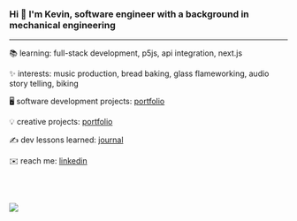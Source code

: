 ### Hi 👋 I'm Kevin, software engineer with a background in mechanical engineering
---

📚 learning:  full-stack development, p5js, api integration, next.js

✨ interests: music production, bread baking, glass flameworking, audio story telling, biking

🖥️ software development projects: [portfolio](https://kevin-lambda.github.io/)

💡 creative projects: [portfolio](https://kevin-lam.netlify.app/)

✍️ dev lessons learned: [journal](https://github.com/kevin-lambda/kevin-lambda/blob/main/Project_history.md)

✉️ reach me: [linkedin](https://www.linkedin.com/in/kevin-q-lam/)

<br>
<br>

![](https://komarev.com/ghpvc/?username=kevin-lambda&color=green)
